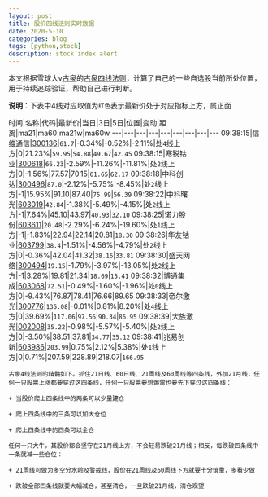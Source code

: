 ```yaml
---
layout: post
title: 股价四线法则实时数据
date: 2020-5-10
categories: blog
tags: [python,stock]
description: stock index alert
---
```



本文根据雪球大v[古泉](https://xueqiu.com/u/7148646888)的[古泉四线法则](https://xueqiu.com/7148646888/130498192)，计算了自己的一些自选股当前所处位置，用于持续追踪验证，帮助自己进行判断。

**说明**：下表中4线对应取值为`红色`表示最新价处于对应指标上方，属正面

时间|名称|代码|最新价|当日|3日|5日|位置|变动|距离|ma21|ma60|ma21w|ma60w
---|---|---|---|---|---|---|---|---
09:38:15|信维通信|[300136](https://xueqiu.com/S/SZ300136)|`61.7`|-0.34%|-0.52%|-2.11%|处`4`线上方|0|21.23%|`59.95`|`54.88`|`49.67`|`42.45`
09:38:15|寒锐钴业|[300618](https://xueqiu.com/S/SZ300618)|`66.23`|-2.59%|-11.26%|-11.81%|处`2`线上方|0|-1.56%|77.57|70.15|`61.65`|`62.17`
09:38:18|中科创达|[300496](https://xueqiu.com/S/SZ300496)|`87.0`|-2.12%|-5.75%|-8.45%|处`2`线上方|-1|15.95%|91.10|87.40|`75.99`|`56.39`
09:38:22|中科曙光|[603019](https://xueqiu.com/S/SH603019)|`42.84`|-1.38%|-5.49%|-4.15%|处`2`线上方|-1|7.64%|45.10|43.97|`40.93`|`32.10`
09:38:25|诺力股份|[603611](https://xueqiu.com/S/SH603611)|`20.48`|-2.29%|-6.24%|-19.60%|处`1`线上方|-1|-1.83%|22.94|22.14|20.81|`18.30`
09:38:26|华友钴业|[603799](https://xueqiu.com/S/SH603799)|`38.4`|-1.51%|-4.56%|-4.79%|处`2`线上方|0|-0.36%|42.04|41.32|`38.16`|`33.81`
09:38:30|盛天网络|[300494](https://xueqiu.com/S/SZ300494)|`19.15`|-1.79%|-3.97%|-13.05%|处`2`线上方|-1|3.28%|19.81|21.34|`18.69`|`15.41`
09:38:32|博通集成|[603068](https://xueqiu.com/S/SH603068)|`72.51`|-0.49%|-1.60%|-1.96%|处`0`线上方|0|-9.43%|76.87|78.41|76.66|89.65
09:38:33|帝尔激光|[300776](https://xueqiu.com/S/SZ300776)|`135.08`|-0.01%|0.81%|8.20%|处`4`线上方|0|39.69%|`117.06`|`97.56`|`90.34`|`86.95`
09:38:39|大族激光|[002008](https://xueqiu.com/S/SZ002008)|`35.22`|-0.98%|-5.57%|-5.40%|处`2`线上方|0|-3.50%|38.51|37.81|`34.77`|`35.12`
09:38:41|兆易创新|[603986](https://xueqiu.com/S/SH603986)|`203.99`|0.75%|2.12%|5.38%|处`1`线上方|0|0.71%|207.59|228.89|218.07|`166.95`

```
古泉4线法则的精髓如下。抓住21日线、60日线、21周线及60周线等四条线，外加21月线，任何一只股票上涨都要穿过这四条线，任何一只股票要想爆雷也要先下穿过这四条线：

+ 当股价爬上四条线中的两条可以少量建仓

+ 爬上四条线中的三条可以加大仓位

+ 爬上四条线中的四条可以全仓

任何一只大牛，其股价都会坚守在21月线上方，不会轻易跌破21月线；相反，每跌破四条线中一条就减一些仓位：

+ 21周线可做为多空分水岭及警戒线，股价在21周线及60周线下方就要十分慎重，多看少做

+ 跌破全部四条线就要大幅减仓，甚至清仓，一旦跌破21月线，清仓观望
```